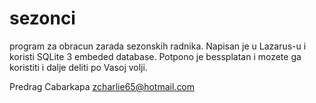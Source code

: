 # sezonci
program za obracun zarada sezonskih radnika.
Napisan je u Lazarus-u i koristi SQLite 3 embeded database.
Potpono je bessplatan i mozete ga koristiti i dalje deliti po Vasoj volji.

Predrag Cabarkapa
zcharlie65@hotmail.com

